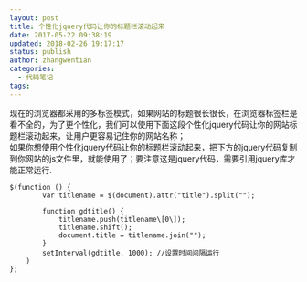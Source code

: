 ```yaml
---
layout: post
title: 个性化jquery代码让你的标题栏滚动起来
date: 2017-05-22 09:38:19
updated: 2018-02-26 19:17:17
status: publish
author: zhangwentian
categories: 
  - 代码笔记
tags: 
---
```


现在的浏览器都采用的多标签模式，如果网站的标题很长很长，在浏览器标签栏是看不全的，为了更个性化，我们可以使用下面这段个性化jquery代码让你的网站标题栏滚动起来，让用户更容易记住你的网站名称；  
如果你想使用个性化jquery代码让你的标题栏滚动起来，把下方的jquery代码复制到你网站的js文件里，就能使用了；要注意这是jquery代码，需要引用jquery库才能正常运行.  

```
$(function () {
        var titlename = $(document).attr("title").split("");

        function gdtitle() {
            titlename.push(titlename\[0\]);
            titlename.shift();
            document.title = titlename.join("");
        }
        setInterval(gdtitle, 1000); //设置时间间隔运行
    )
};
```



